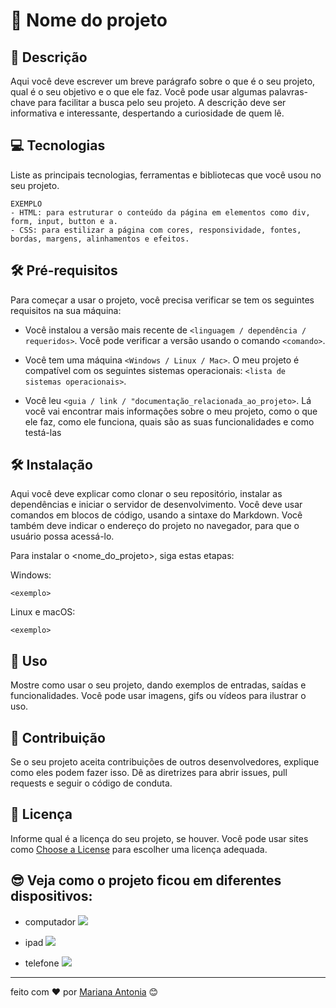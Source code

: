 <!-- Esse exemplo e um pouco mais elaborado para  quem quer mostra mais informações sobre seus projetos pessoais -->


# 🚀 Nome do projeto

## 📝 Descrição

   Aqui você deve escrever um breve parágrafo sobre o que é o seu projeto, qual é o seu objetivo e o que ele faz.
   Você pode usar algumas palavras-chave para facilitar a busca pelo seu projeto.
   A descrição deve ser informativa e interessante, despertando a curiosidade de quem lê.
  

## 💻 Tecnologias
 
Liste as principais tecnologias, ferramentas e bibliotecas que você usou no seu projeto.
  
    EXEMPLO 
    - HTML: para estruturar o conteúdo da página em elementos como div, form, input, button e a.
    - CSS: para estilizar a página com cores, responsividade, fontes, bordas, margens, alinhamentos e efeitos.

## 🛠 Pré-requisitos

Para começar a usar o projeto, você precisa verificar se tem os seguintes requisitos na sua máquina:

   - Você instalou a versão mais recente de `<linguagem / dependência / requeridos>`. Você pode verificar a versão usando o comando `<comando>`.

   <!-- exemplo da parte de comando para você colocar è
   - Você instalou a versão mais recente de `Python`. Você pode verificar a versão usando o comando `python --version`.
    -->

   - Você tem uma máquina `<Windows / Linux / Mac>`. O meu projeto é compatível com os seguintes sistemas operacionais: `<lista de sistemas operacionais>`.

   - Você leu `<guia / link / "documentação_relacionada_ao_projeto>`. Lá você vai encontrar mais informações sobre o meu projeto, como o que ele faz, como ele funciona, quais são as suas funcionalidades e como testá-las
   

## 🛠 Instalação
   Aqui você deve explicar como clonar o seu repositório, instalar as dependências e iniciar o servidor de desenvolvimento.
   Você deve usar comandos em blocos de código, usando a sintaxe do Markdown.
   Você também deve indicar o endereço do projeto no navegador, para que o usuário possa acessá-lo.

   Para instalar o <nome_do_projeto>, siga estas etapas:

   Windows:

   ```
   <exemplo>

   ```
   Linux e macOS:

   ```
   <exemplo>
   ```

## 🚀 Uso

Mostre como usar o seu projeto, dando exemplos de entradas, saídas e funcionalidades. Você pode usar imagens, gifs ou vídeos para ilustrar o uso.


## 🙌 Contribuição <!-- para o seu projeto -->
   Se o seu projeto aceita contribuições de outros desenvolvedores, explique como eles podem fazer isso. 
   Dê as diretrizes para abrir issues, pull requests e seguir o código de conduta.

   <!-- exemplo de como você pode fazer para explicar para as pessoas:
   Eu fico muito feliz se você quiser contribuir com o meu projeto. Se você tiver alguma ideia, sugestão ou correção, por favor, siga os passos abaixo:

   - Faça um fork deste repositório para o seu GitHub.
   - Crie um branch com um nome descritivo para a sua contribuição: `git checkout -b <nome_branch>`.
   - Faça as suas alterações no código e faça um commit com uma mensagem explicativa: `git commit -m '<mensagem_commit>'`
   - Faça um push para o seu branch: `git push origin <nome_do_projeto> / <nome_branch>`
   - Abra um pull request no GitHub e descreva o que você fez e por que.
   
    -->

## 📄 Licença

Informe qual é a licença do seu projeto, se houver.
Você pode usar sites como [Choose a License](https://choosealicense.com/) para escolher uma licença adequada.



## 😎 Veja como o projeto ficou em diferentes dispositivos:

- computador 
![](https://placekitten.com/882/300)

- ipad
![](https://placekitten.com/500/400)

- telefone 
![](https://placekitten.com/342/400)

<!-- Susjestão: essa parte pode ficar la em cima -->

----

feito com ❤️ por [Mariana Antonia](https://github.com/mariana549) 😊